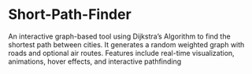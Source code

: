 # Short-Path-Finder
An interactive graph-based tool using Dijkstra’s Algorithm to find the shortest path between cities. It generates a random weighted graph with roads and optional air routes. Features include real-time visualization, animations, hover effects, and interactive pathfinding

